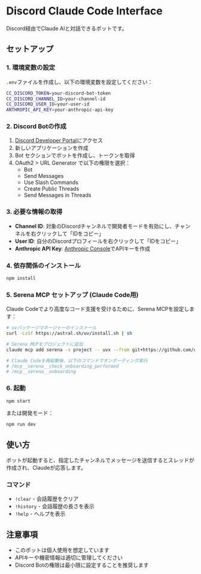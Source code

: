 # Discord Claude Code Interface

Discord経由でClaude AIと対話できるボットです。

## セットアップ

### 1. 環境変数の設定

`.env`ファイルを作成し、以下の環境変数を設定してください：

```bash
CC_DISCORD_TOKEN=your-discord-bot-token
CC_DISCORD_CHANNEL_ID=your-channel-id  
CC_DISCORD_USER_ID=your-user-id
ANTHROPIC_API_KEY=your-anthropic-api-key
```

### 2. Discord Botの作成

1. [Discord Developer Portal](https://discord.com/developers/applications)にアクセス
2. 新しいアプリケーションを作成
3. Bot セクションでボットを作成し、トークンを取得
4. OAuth2 > URL Generator で以下の権限を選択：
   - Bot
   - Send Messages
   - Use Slash Commands
   - Create Public Threads
   - Send Messages in Threads

### 3. 必要な情報の取得

- **Channel ID**: 対象のDiscordチャンネルで開発者モードを有効にし、チャンネルを右クリックして「IDをコピー」
- **User ID**: 自分のDiscordプロフィールを右クリックして「IDをコピー」
- **Anthropic API Key**: [Anthropic Console](https://console.anthropic.com/)でAPIキーを作成

### 4. 依存関係のインストール

```bash
npm install
```

### 5. Serena MCP セットアップ (Claude Code用)

Claude Codeでより高度なコード支援を受けるために、Serena MCPを設定します：

```bash
# uvパッケージマネージャーのインストール
curl -LsSf https://astral.sh/uv/install.sh | sh

# Serena MCPをプロジェクトに追加
claude mcp add serena -s project -- uvx --from git+https://github.com/oraios/serena serena start-mcp-server --context ide-assistant --project $(pwd)

# Claude Codeを再起動後、以下のコマンドでオンボーディング実行
# /mcp__serena__check_onboarding_performed
# /mcp__serena__onboarding
```

### 6. 起動

```bash
npm start
```

または開発モード：

```bash
npm run dev
```

## 使い方

ボットが起動すると、指定したチャンネルでメッセージを送信するとスレッドが作成され、Claudeが応答します。

### コマンド

- `!clear` - 会話履歴をクリア
- `!history` - 会話履歴の長さを表示
- `!help` - ヘルプを表示

## 注意事項

- このボットは個人使用を想定しています
- APIキーや機密情報は適切に管理してください
- Discord Botの権限は最小限に設定することを推奨します
